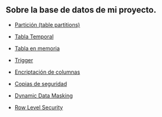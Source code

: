 ## Sobre la base de datos de mi proyecto.

* [Partición (table partitions)](./particiones_BDpanelesSolares.ELGG.sql.sql)

* [Tabla Temporal](./tablaTemporal_Pedidos.ELGG.sql)

* [Tabla en memoria](./TablaenMemoria-PanelesSolares_ELGG.sql)

* [Trigger](./triggerPanelSolar.ELGG.sql)

* [Encriptación de columnas](./encriptarColumnaPanelesSolares_ELGG.sql)

* [Copias de seguridad]()

* [Dynamic Data Masking](./DDM_PanelesSolares_ELGG.sql)

* [Row Level Security]()
#
